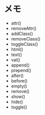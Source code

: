 # メモ

* attr()
* removeAttr()
* addClass()
* removeClass()
* toggleClass()
* html()
* text()
* val()
* append()
* prepend()
* after()
* before()
* empty()
* remove()
* show()
* hide()
* toggle()
